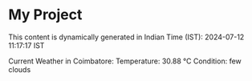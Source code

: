 # My Project

This content is dynamically generated in Indian Time (IST): 2024-07-12 11:17:17 IST


Current Weather in Coimbatore:
Temperature: 30.88 °C
Condition: few clouds
